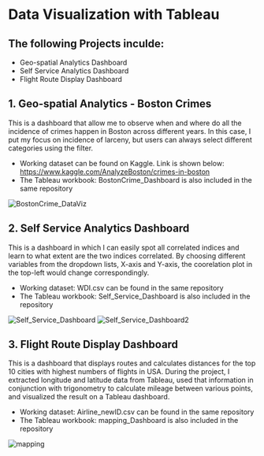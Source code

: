# Data Visualization with Tableau

## The following Projects inculde:
- Geo-spatial Analytics Dashboard
- Self Service Analytics Dashboard
- Flight Route Display Dashboard

## 1. Geo-spatial Analytics - Boston Crimes
This is a dashboard that allow me to observe when and where do all the incidence of crimes happen in Boston across different years. In this case, I put my focus on incidence of larceny, but users can always select different categories using the filter.

- Working dataset can be found on Kaggle. Link is shown below: 
https://www.kaggle.com/AnalyzeBoston/crimes-in-boston
- The Tableau workbook: BostonCrime_Dashboard is also included in the same repository

![BostonCrime_DataViz](https://user-images.githubusercontent.com/60050802/75081368-eb926680-54dc-11ea-9737-d818a292079d.png)


## 2. Self Service Analytics Dashboard
This is a dashboard in which I can easily spot all correlated indices and learn to what extent are the two indices correlated. By choosing different variables from the dropdown lists, X-axis and Y-axis, the coorelation plot in the top-left would change correspondingly.  

- Working dataset: WDI.csv can be found in the same repository
- The Tableau workbook: Self_Service_Dashboard is also included in the repository


![Self_Service_Dashboard](https://user-images.githubusercontent.com/60050802/75082707-eb956500-54e2-11ea-80d5-f54a41fb8cd1.png)
![Self_Service_Dashboard2](https://user-images.githubusercontent.com/60050802/75082851-a7569480-54e3-11ea-93d4-8e582b64e5f8.png)


## 3. Flight Route Display Dashboard
This is a dashboard that displays routes and calculates distances for the top 10 cities with highest numbers of flights in USA. During the project, I extracted longitude and latitude data from Tableau, used that information in conjunction with trigonometry to calculate mileage between various points, and visualized the result on a Tableau dashboard. 

- Working dataset: Airline_newID.csv can be found in the same repository
- The Tableau workbook: mapping_Dashboard is also included in the repository

![mapping](https://user-images.githubusercontent.com/60050802/75083984-fb18ac00-54ea-11ea-96ea-b41c39469237.png)

